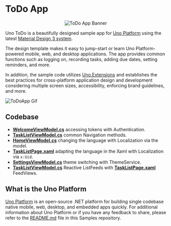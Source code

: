 # ToDo App

<p align="center">
  <img src="doc/assets/ToDoApp_Banner.png" alt="ToDo App Banner">
</p>

Uno ToDo is a beautifully designed sample app for [Uno Platform](https://platform.uno/) using the latest [Material Design 3 system](https://m3.material.io/).

The design template makes it easy to jump-start or learn Uno Platform-powered mobile, web, and desktop applications. The app provides common functions such as logging on, recording tasks, adding due dates, setting reminders, and more.

In addition, the sample code utilizes [Uno.Extensions](https://aka.platform.uno/uno-extensions) and establishes the best practices for cross-platform application design and development considering multiple screen sizes, accessibility, enforcing brand guidelines, and more.

![ToDoApp Gif](doc/assets/ToDoApp.gif)

## Codebase

* [**WelcomeViewModel.cs**](src/ToDo/Presentation/WelcomeViewModel.cs) accessing tokens with Authentication.
* [**TaskListViewModel.cs**](src/ToDo/Presentation/TaskListViewModel.cs) common Navigation methods.
* [**HomeViewModel.cs**](src/ToDo/Presentation/HomeViewModel.cs) changing the language with Localization via the model.
* [**TaskListPage.xaml**](src/ToDo/Views/TaskListPage.xaml) adapting the language in the Xaml with Localization via `x:Uid`.
* [**SettingsViewModel.cs**](src/ToDo/Presentation/SettingsViewModel.cs) theme switching with ThemeService.
* [**TaskListViewModel.cs**](src/ToDo/Presentation/TaskListViewModel.cs) Reactive ListFeeds with [**TaskListPage.xaml**](src/ToDo/Views/TaskListPage.xaml) FeedViews.

## What is the Uno Platform

[Uno Platform](https://platform.uno) is an open-source .NET platform for building single codebase native mobile, web, desktop, and embedded apps quickly.
For additional information about Uno Platform or if you have any feedback to share, please refer to the [README.md](../../README.md) file in this Samples repository.
